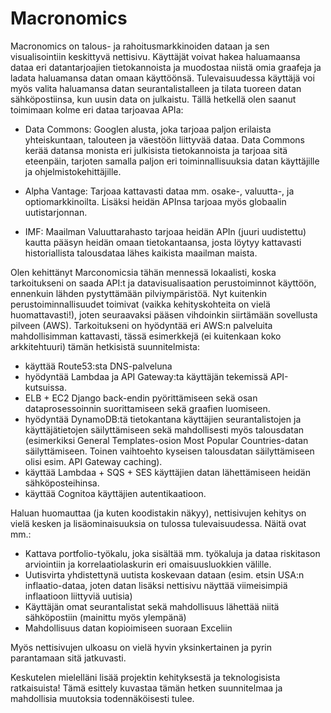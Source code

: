 # Macronomics

Macronomics on talous- ja rahoitusmarkkinoiden dataan ja sen visualisointiin keskittyvä nettisivu. Käyttäjät voivat hakea haluamaansa dataa eri datantarjoajien tietokannoista ja muodostaa niistä omia graafeja ja ladata haluamansa datan omaan käyttöönsä. Tulevaisuudessa käyttäjä voi myös valita haluamansa datan seurantalistalleen ja tilata tuoreen datan sähköpostiinsa, kun uusin data on julkaistu. Tällä hetkellä olen saanut toimimaan kolme eri dataa tarjoavaa APIa: 

 - Data Commons: Googlen alusta, joka tarjoaa paljon erilaista yhteiskuntaan, talouteen ja väestöön liittyvää dataa. Data Commons kerää datansa monista eri julkisista tietokannoista ja tarjoaa sitä eteenpäin, tarjoten samalla paljon eri toiminnallisuuksia datan käyttäjille ja ohjelmistokehittäjille.
 
 - Alpha Vantage: Tarjoaa kattavasti dataa mm. osake-, valuutta-, ja optiomarkkinoilta. Lisäksi heidän APInsa tarjoaa myös globaalin uutistarjonnan.
 
 - IMF: Maailman Valuuttarahasto tarjoaa heidän APIn (juuri uudistettu) kautta pääsyn heidän omaan tietokantaansa, josta löytyy kattavasti historiallista talousdataa lähes kaikista maailman maista.

Olen kehittänyt Marconomicsia tähän mennessä lokaalisti, koska tarkoitukseni on saada API:t ja datavisualisaation perustoiminnot käyttöön, ennenkuin lähden pystyttämään pilviympäristöä. Nyt kuitenkin perustoiminnallisuudet toimivat (vaikka kehityskohteita on vielä huomattavasti!), joten seuraavaksi pääsen vihdoinkin siirtämään sovellusta pilveen (AWS). Tarkoitukseni on hyödyntää eri AWS:n palveluita mahdollisimman kattavasti, tässä esimerkkejä (ei kuitenkaan koko arkkitehtuuri) tämän hetkisistä suunnitelmista:

 - käyttää Route53:sta DNS-palveluna
 - hyödyntää Lambdaa ja API Gateway:ta käyttäjän tekemissä API-kutsuissa.
 - ELB + EC2 Django back-endin pyörittämiseen sekä osan dataprosessoinnin suorittamiseen sekä graafien luomiseen.
 - hyödyntää DynamoDB:tä tietokantana käyttäjien seurantalistojen ja käyttäjätietojen säilyttämiseen sekä mahdollisesti myös talousdatan (esimerkiksi General Templates-osion    Most Popular Countries-datan säilyttämiseen. Toinen vaihtoehto kyseisen talousdatan säilyttämiseen olisi esim. API Gateway caching).
 - käyttää Lambdaa + SQS + SES käyttäjien datan lähettämiseen heidän sähköposteihinsa.
 - käyttää Cognitoa käyttäjien autentikaatioon.

Haluan huomauttaa (ja kuten koodistakin näkyy), nettisivujen kehitys on vielä kesken ja lisäominaisuuksia on tulossa tulevaisuudessa. Näitä ovat mm.:

  - Kattava portfolio-työkalu, joka sisältää mm. työkaluja ja dataa riskitason arviointiin ja korrelaatiolaskurin eri omaisuusluokkien välille.
  - Uutisvirta yhdistettynä uutista koskevaan dataan (esim. etsin USA:n inflaatio-dataa, joten datan lisäksi nettisivu näyttää viimeisimpiä inflaatioon liittyviä uutisia)
  - Käyttäjän omat seurantalistat sekä mahdollisuus lähettää niitä sähköpostiin (mainittu myös ylempänä)
  - Mahdollisuus datan kopioimiseen suoraan Exceliin

Myös nettisivujen ulkoasu on vielä hyvin yksinkertainen ja pyrin parantamaan sitä jatkuvasti.

Keskutelen mielelläni lisää projektin kehityksestä ja teknologisista ratkaisuista! Tämä esittely kuvastaa tämän hetken suunnitelmaa ja mahdollisia muutoksia todennäköisesti tulee.
   
